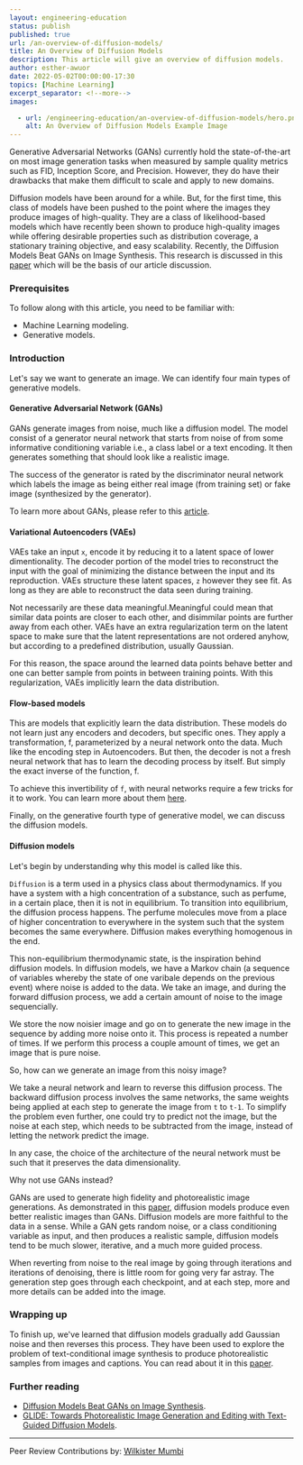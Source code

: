 ```yaml
---
layout: engineering-education
status: publish
published: true
url: /an-overview-of-diffusion-models/
title: An Overview of Diffusion Models
description: This article will give an overview of diffusion models.
author: esther-awuor
date: 2022-05-02T00:00:00-17:30
topics: [Machine Learning]
excerpt_separator: <!--more-->
images:

  - url: /engineering-education/an-overview-of-diffusion-models/hero.png
    alt: An Overview of Diffusion Models Example Image
---
```

Generative Adversarial Networks (GANs) currently hold the state-of-the-art on most image generation tasks when measured by sample quality metrics such as FID, Inception Score, and Precision. However, they do have their drawbacks that make them difficult to scale and apply to new domains.
<!--more-->
Diffusion models have been around for a while. But, for the first time, this class of models have been pushed to the point where the images they produce images of high-quality. They are a class of likelihood-based models which have recently been shown to produce high-quality images while offering desirable properties such as distribution coverage, a stationary training objective, and easy scalability. Recently, the Diffusion Models Beat GANs on Image Synthesis. This research is discussed in this [paper](ttps://arxiv.org/abs/2105.05233) which will be the basis of our article discussion.

### Prerequisites
To follow along with this article, you need to be familiar with:
- Machine Learning modeling.
- Generative models.

### Introduction
Let's say we want to generate an image. We can identify four main types of generative models.

#### Generative Adversarial Network (GANs)
GANs generate images from noise, much like a diffusion model. The model consist of a generator neural network that starts from noise of from some informative conditioning variable i.e., a class label or a text encoding. It then generates something that should look like a realistic image. 

The success of the generator is rated by the discriminator neural network which labels the image as being either real image (from training set) or fake image (synthesized by the generator).

To learn more about GANs, please refer to this [article](/engineering-education/introduction-to-generative-adversarial-networks/).

#### Variational Autoencoders (VAEs)
VAEs take an input `x`, encode it by reducing it to a latent space of lower dimentionality. The decoder portion of the model tries to reconstruct the input with the goal of minimizing the distance between the input and its reproduction. VAEs structure these latent spaces, `z` however they see fit. As long as they are able to reconstruct the data seen during training. 

Not necessarily are these data meaningful.Meaningful could mean that similar data points are closer to each other, and disimmilar points are further away from each other. VAEs have an extra regularization term on the latent space to make sure that the latent representations are not ordered anyhow, but according to a predefined distribution, usually Gaussian. 

For this reason, the space around the learned data points behave better and one can better sample from points in between training points. With this regularization, VAEs implicitly learn the data distribution.

#### Flow-based models
This are models that explicitly learn the data distribution. These models do not learn just any encoders and decoders, but specific ones. They apply a transformation, f, parameterized by a neural network onto the data. Much like the encoding step in Autoencoders. But then, the decoder is not a fresh neural network that has to learn the decoding process by itself. But simply the exact inverse of the function, f.

To achieve this invertibility of `f`, with neural networks require a few tricks for it to work. You can learn more about them [here](https://lilianweng.github.io/posts/2018-10-13-flow-models/). 

Finally, on the generative fourth type of generative model, we can discuss the diffusion models.

#### Diffusion models
Let's begin by understanding why this model is called like this.

`Diffusion` is a term used in a physics class about thermodynamics. If you have a system with a high concentration of a substance, such as perfume, in a certain place, then it is not in equilibrium. To transition into equilibrium, the diffusion process happens. The perfume molecules move from a place of higher concentration to everywhere in the system such that the system becomes the same everywhere. Diffusion makes everything homogenous in the end.

This non-equilibrium thermodynamic state, is the inspiration behind diffusion models. In diffusion models, we have a Markov chain (a sequence of variables whereby the state of one varibale depends on the previous event) where noise is added to the data. We take an image, and during the forward diffusion process, we add a certain amount of noise to the image sequencially.

We store the now noisier image and go on to generate the new image in the sequence by adding more noise onto it. This process is repeated a number of times. If we perform this process a couple amount of times, we get an image that is pure noise.

So, how can we generate an image from this noisy image?

We take a neural network and learn to reverse this diffusion process. The backward diffusion process involves the same networks, the same weights being applied at each step to generate the image from `t` to `t-1`. To simplify the problem even further, one could try to predict not the image, but the noise at each step, which needs to be subtracted from the image, instead of letting the network predict the image.

In any case, the choice of the architecture of the neural network must be such that it preserves the data dimensionality.

Why not use GANs instead?

GANs are used to generate high fidelity and photorealistic image generations. As demonstrated in this [paper](ttps://arxiv.org/abs/2105.05233), diffusion models produce even better realistic images than GANs. Diffusion models are more faithful to the data in a sense. While a GAN gets random noise, or a class conditioning variable as input, and then produces a realistic sample, diffusion models tend to be much slower, iterative, and a much more guided process.  

When reverting from noise to the real image by going through iterations and iterations of denoising, there is little room for going very far astray. The generation step goes through each checkpoint, and at each step, more and more details can be added into the image. 

### Wrapping up
To finish up, we've learned that diffusion models gradually add Gaussian noise and then reverses this process. They have been used to explore the problem of text-conditional image synthesis to produce photorealistic samples from images and captions. You can read about it in this [paper](https://arxiv.org/abs/2112.10741).

### Further reading
- [Diffusion Models Beat GANs on Image Synthesis](https://arxiv.org/abs/2105.05233).
- [GLIDE: Towards Photorealistic Image Generation and Editing with Text-Guided Diffusion Models](https://arxiv.org/abs/2112.10741).

---
Peer Review Contributions by: [Wilkister Mumbi](/engineering-education/authors/wilkister-mumbi/)
